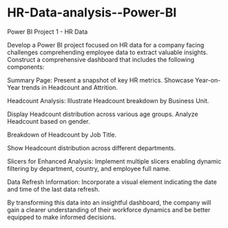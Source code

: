 # HR-Data-analysis--Power-BI
Power BI Project 1 - HR Data

Develop a Power BI project focused on HR data for a company facing challenges comprehending employee data to extract valuable insights. Construct a comprehensive dashboard that includes the following components:

Summary Page:
Present a snapshot of key HR metrics.
Showcase Year-on-Year trends in Headcount and Attrition.

Headcount Analysis:
Illustrate Headcount breakdown by Business Unit.

Display Headcount distribution across various age groups.
Analyze Headcount based on gender.

Breakdown of Headcount by Job Title.

Show Headcount distribution across different departments.

Slicers for Enhanced Analysis:
Implement multiple slicers enabling dynamic filtering by   department, country, and employee full name.

Data Refresh Information:
Incorporate a visual element indicating the date and time of the last data refresh.


By transforming this data into an insightful dashboard, the company will gain a clearer understanding of their workforce dynamics and be better equipped to make informed decisions.
